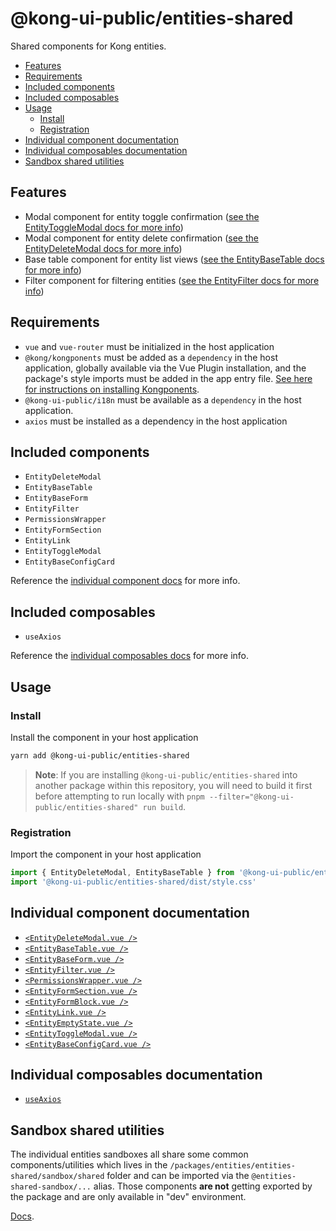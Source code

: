 # @kong-ui-public/entities-shared

Shared components for Kong entities.

- [Features](#features)
- [Requirements](#requirements)
- [Included components](#included-components)
- [Included composables](#included-composables)
- [Usage](#usage)
  - [Install](#install)
  - [Registration](#registration)
- [Individual component documentation](#individual-component-documentation)
- [Individual composables documentation](#individual-composables-documentation)
- [Sandbox shared utilities](#sandbox-shared-utilities)

## Features

- Modal component for entity toggle confirmation ([see the EntityToggleModal docs for more info](docs/entity-toggle-modal.md))
- Modal component for entity delete confirmation ([see the EntityDeleteModal docs for more info](docs/entity-delete-modal.md))
- Base table component for entity list views ([see the EntityBaseTable docs for more info](docs/entity-base-table.md))
- Filter component for filtering entities ([see the EntityFilter docs for more info](docs/entity-filter.md))

## Requirements

- `vue` and `vue-router` must be initialized in the host application
- `@kong/kongponents` must be added as a `dependency` in the host application, globally available via the Vue Plugin installation, and the package's style imports must be added in the app entry file. [See here for instructions on installing Kongponents](https://kongponents.konghq.com/#globally-install-all-kongponents).
- `@kong-ui-public/i18n` must be available as a `dependency` in the host application.
- `axios` must be installed as a dependency in the host application

## Included components

- `EntityDeleteModal`
- `EntityBaseTable`
- `EntityBaseForm`
- `EntityFilter`
- `PermissionsWrapper`
- `EntityFormSection`
- `EntityLink`
- `EntityToggleModal`
- `EntityBaseConfigCard`

Reference the [individual component docs](#individual-component-documentation) for more info.

## Included composables

- `useAxios`

Reference the [individual composables docs](#individual-composables-documentation) for more info.

## Usage

### Install

Install the component in your host application

```sh
yarn add @kong-ui-public/entities-shared
```

> **Note**: If you are installing `@kong-ui-public/entities-shared` into another package within this repository, you will need to build it first before attempting to run locally with `pnpm --filter="@kong-ui-public/entities-shared" run build`.

### Registration

Import the component in your host application

```ts
import { EntityDeleteModal, EntityBaseTable } from '@kong-ui-public/entities-shared'
import '@kong-ui-public/entities-shared/dist/style.css'
```

## Individual component documentation

- [`<EntityDeleteModal.vue />`](docs/entity-delete-modal.md)
- [`<EntityBaseTable.vue />`](docs/entity-base-table.md)
- [`<EntityBaseForm.vue />`](docs/entity-base-form.md)
- [`<EntityFilter.vue />`](docs/entity-filter.md)
- [`<PermissionsWrapper.vue />`](docs/permissions-wrapper.md)
- [`<EntityFormSection.vue />`](docs/entity-form-section.md)
- [`<EntityFormBlock.vue />`](docs/entity-form-block.md)
- [`<EntityLink.vue />`](docs/entity-link.md)
- [`<EntityEmptyState.vue />`](docs/entity-empty-state.md)
- [`<EntityToggleModal.vue />`](docs/entity-toggle-modal.md)
- [`<EntityBaseConfigCard.vue />`](docs/entity-base-config-card.md)

## Individual composables documentation

- [`useAxios`](docs/use-axios.md)

## Sandbox shared utilities

The individual entities sandboxes all share some common components/utilities which lives in the `/packages/entities/entities-shared/sandbox/shared` folder and can be imported via the `@entities-shared-sandbox/...` alias. Those components **are not** getting exported by the package and are only available in "dev" environment.

[Docs](https://github.com/Kong/public-ui-components/blob/main/packages/entities/entities-shared/sandbox/shared/docs/sandbox-shared.md).
